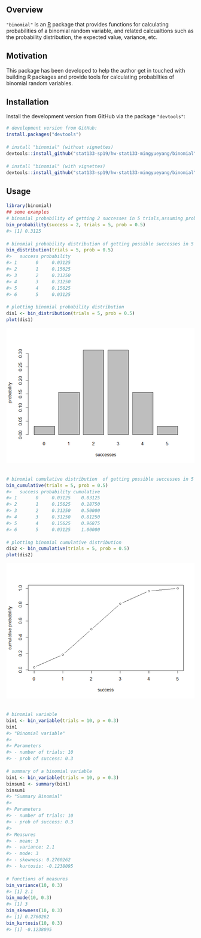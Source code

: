 
<!-- README.md is generated from README.Rmd. Please edit that file -->
Overview
--------

`"binomial"` is an [R](http://www.r-project.org/) package that provides functions for calculating probabilities of a binomial random variable, and related calcualtions such as the probability distribution, the expected value, variance, etc.

Motivation
----------

This package has been developed to help the author get in touched with building R packages and provide tools for calculating probabilties of binomial random variables.

Installation
------------

Install the development version from GitHub via the package `"devtools"`:

``` r
# development version from GitHub:
install.packages("devtools") 

# install "binomial" (without vignettes)
devtools::install_github("stat133-sp19/hw-stat133-mingyueyang/binomial")

# install "binomial" (with vignettes)
devtools::install_github("stat133-sp19/hw-stat133-mingyueyang/binomial", build_vignettes = TRUE)
```

Usage
-----

``` r
library(binomial)
## some examples
# binomial probability of getting 2 successes in 5 trials,assuming prob of success = 0.5
bin_probability(success = 2, trials = 5, prob = 0.5)
#> [1] 0.3125

# binomial probability distribution of getting possible successes in 5 trials,assuming prob of success = 0.5
bin_distribution(trials = 5, prob = 0.5)
#>   success probability
#> 1       0     0.03125
#> 2       1     0.15625
#> 3       2     0.31250
#> 4       3     0.31250
#> 5       4     0.15625
#> 6       5     0.03125

# plotting binomial probability distribution
dis1 <- bin_distribution(trials = 5, prob = 0.5)
plot(dis1)
```

![](README-example-1.png)

``` r

# binomial cumulative distribution  of getting possible successes in 5 trials,assuming prob of success = 0.5
bin_cumulative(trials = 5, prob = 0.5)
#>   success probability cumulative
#> 1       0     0.03125    0.03125
#> 2       1     0.15625    0.18750
#> 3       2     0.31250    0.50000
#> 4       3     0.31250    0.81250
#> 5       4     0.15625    0.96875
#> 6       5     0.03125    1.00000

# plotting binomial cumulative distribution
dis2 <- bin_cumulative(trials = 5, prob = 0.5)
plot(dis2)
```

![](README-example-2.png)

``` r

# binomial variable
bin1 <- bin_variable(trials = 10, p = 0.3)
bin1
#> "Binomial variable" 
#> 
#> Parameters 
#> - number of trials: 10 
#> - prob of success: 0.3

# summary of a binomial variable
bin1 <- bin_variable(trials = 10, p = 0.3)
binsum1 <- summary(bin1)
binsum1
#> "Summary Binomial" 
#> 
#> Parameters 
#> - number of trials: 10 
#> - prob of success: 0.3
#> 
#> Measures 
#> - mean: 3 
#> - variance: 2.1 
#> - mode: 3 
#> - skewness: 0.2760262 
#> - kurtosis: -0.1238095

# functions of measures
bin_variance(10, 0.3)
#> [1] 2.1
bin_mode(10, 0.3)
#> [1] 3
bin_skewness(10, 0.3)
#> [1] 0.2760262
bin_kurtosis(10, 0.3)
#> [1] -0.1238095
```
